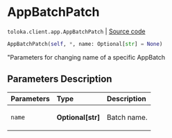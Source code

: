 # AppBatchPatch
`toloka.client.app.AppBatchPatch` | [Source code](https://github.com/Toloka/toloka-kit/blob/v1.1.4/src/client/app/__init__.py#L275)

```python
AppBatchPatch(self, *, name: Optional[str] = None)
```

"Parameters for changing name of a specific AppBatch

## Parameters Description

| Parameters | Type | Description |
| :----------| :----| :-----------|
`name`|**Optional\[str\]**|<p>Batch name.</p>
